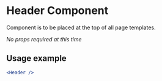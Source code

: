 Header Component
================

Component is to be placed at the top of all page templates.

*No props required at this time*

## Usage example

```jsx
<Header />
```